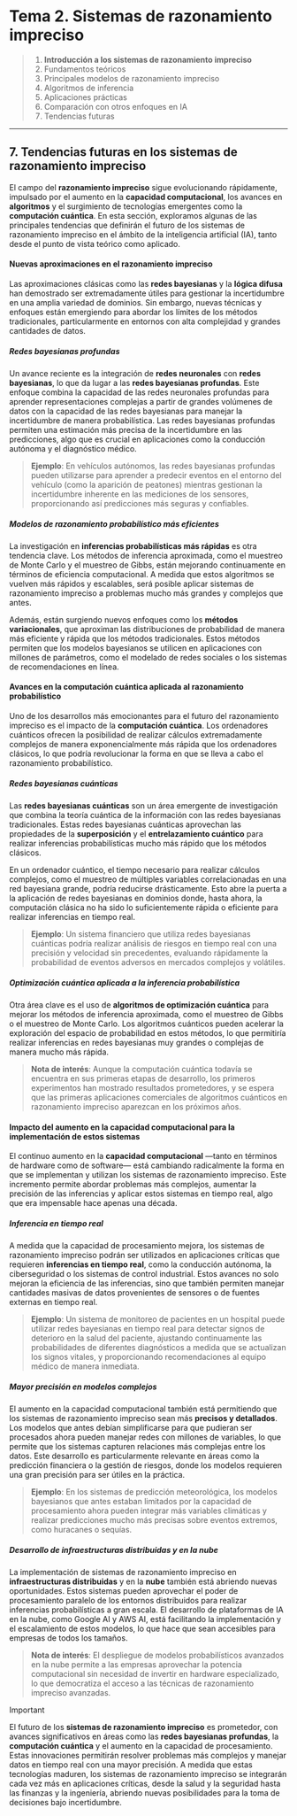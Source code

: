 # Tema 2. Sistemas de razonamiento impreciso

> 1. **Introducción a los sistemas de razonamiento impreciso**
> 2. Fundamentos teóricos
> 3. Principales modelos de razonamiento impreciso
> 4. Algoritmos de inferencia
> 5. Aplicaciones prácticas
> 6. Comparación con otros enfoques en IA
> 7. Tendencias futuras
---

## 7. Tendencias futuras en los sistemas de razonamiento impreciso

El campo del **razonamiento impreciso** sigue evolucionando rápidamente, impulsado por el aumento en la **capacidad computacional**, los avances en **algoritmos** y el surgimiento de tecnologías emergentes como la **computación cuántica**. En esta sección, exploramos algunas de las principales tendencias que definirán el futuro de los sistemas de razonamiento impreciso en el ámbito de la inteligencia artificial (IA), tanto desde el punto de vista teórico como aplicado.

#### Nuevas aproximaciones en el razonamiento impreciso

Las aproximaciones clásicas como las **redes bayesianas** y la **lógica difusa** han demostrado ser extremadamente útiles para gestionar la incertidumbre en una amplia variedad de dominios. Sin embargo, nuevas técnicas y enfoques están emergiendo para abordar los límites de los métodos tradicionales, particularmente en entornos con alta complejidad y grandes cantidades de datos.

##### **Redes bayesianas profundas**  

Un avance reciente es la integración de **redes neuronales** con **redes bayesianas**, lo que da lugar a las **redes bayesianas profundas**. Este enfoque combina la capacidad de las redes neuronales profundas para aprender representaciones complejas a partir de grandes volúmenes de datos con la capacidad de las redes bayesianas para manejar la incertidumbre de manera probabilística. Las redes bayesianas profundas permiten una estimación más precisa de la incertidumbre en las predicciones, algo que es crucial en aplicaciones como la conducción autónoma y el diagnóstico médico.

> **Ejemplo**: En vehículos autónomos, las redes bayesianas profundas pueden utilizarse para aprender a predecir eventos en el entorno del vehículo (como la aparición de peatones) mientras gestionan la incertidumbre inherente en las mediciones de los sensores, proporcionando así predicciones más seguras y confiables.

##### **Modelos de razonamiento probabilístico más eficientes**  

La investigación en **inferencias probabilísticas más rápidas** es otra tendencia clave. Los métodos de inferencia aproximada, como el muestreo de Monte Carlo y el muestreo de Gibbs, están mejorando continuamente en términos de eficiencia computacional. A medida que estos algoritmos se vuelven más rápidos y escalables, será posible aplicar sistemas de razonamiento impreciso a problemas mucho más grandes y complejos que antes.

Además, están surgiendo nuevos enfoques como los **métodos variacionales**, que aproximan las distribuciones de probabilidad de manera más eficiente y rápida que los métodos tradicionales. Estos métodos permiten que los modelos bayesianos se utilicen en aplicaciones con millones de parámetros, como el modelado de redes sociales o los sistemas de recomendaciones en línea.

#### Avances en la computación cuántica aplicada al razonamiento probabilístico

Uno de los desarrollos más emocionantes para el futuro del razonamiento impreciso es el impacto de la **computación cuántica**. Los ordenadores cuánticos ofrecen la posibilidad de realizar cálculos extremadamente complejos de manera exponencialmente más rápida que los ordenadores clásicos, lo que podría revolucionar la forma en que se lleva a cabo el razonamiento probabilístico.

##### **Redes bayesianas cuánticas**  

Las **redes bayesianas cuánticas** son un área emergente de investigación que combina la teoría cuántica de la información con las redes bayesianas tradicionales. Estas redes bayesianas cuánticas aprovechan las propiedades de la **superposición** y el **entrelazamiento cuántico** para realizar inferencias probabilísticas mucho más rápido que los métodos clásicos.

En un ordenador cuántico, el tiempo necesario para realizar cálculos complejos, como el muestreo de múltiples variables correlacionadas en una red bayesiana grande, podría reducirse drásticamente. Esto abre la puerta a la aplicación de redes bayesianas en dominios donde, hasta ahora, la computación clásica no ha sido lo suficientemente rápida o eficiente para realizar inferencias en tiempo real.

> **Ejemplo**: Un sistema financiero que utiliza redes bayesianas cuánticas podría realizar análisis de riesgos en tiempo real con una precisión y velocidad sin precedentes, evaluando rápidamente la probabilidad de eventos adversos en mercados complejos y volátiles.

##### **Optimización cuántica aplicada a la inferencia probabilística**  

Otra área clave es el uso de **algoritmos de optimización cuántica** para mejorar los métodos de inferencia aproximada, como el muestreo de Gibbs o el muestreo de Monte Carlo. Los algoritmos cuánticos pueden acelerar la exploración del espacio de probabilidad en estos métodos, lo que permitiría realizar inferencias en redes bayesianas muy grandes o complejas de manera mucho más rápida.

> **Nota de interés**: Aunque la computación cuántica todavía se encuentra en sus primeras etapas de desarrollo, los primeros experimentos han mostrado resultados prometedores, y se espera que las primeras aplicaciones comerciales de algoritmos cuánticos en razonamiento impreciso aparezcan en los próximos años.

#### Impacto del aumento en la capacidad computacional para la implementación de estos sistemas

El continuo aumento en la **capacidad computacional** —tanto en términos de hardware como de software— está cambiando radicalmente la forma en que se implementan y utilizan los sistemas de razonamiento impreciso. Este incremento permite abordar problemas más complejos, aumentar la precisión de las inferencias y aplicar estos sistemas en tiempo real, algo que era impensable hace apenas una década.

##### **Inferencia en tiempo real**  

A medida que la capacidad de procesamiento mejora, los sistemas de razonamiento impreciso podrán ser utilizados en aplicaciones críticas que requieren **inferencias en tiempo real**, como la conducción autónoma, la ciberseguridad o los sistemas de control industrial. Estos avances no solo mejoran la eficiencia de las inferencias, sino que también permiten manejar cantidades masivas de datos provenientes de sensores o de fuentes externas en tiempo real.

> **Ejemplo**: Un sistema de monitoreo de pacientes en un hospital puede utilizar redes bayesianas en tiempo real para detectar signos de deterioro en la salud del paciente, ajustando continuamente las probabilidades de diferentes diagnósticos a medida que se actualizan los signos vitales, y proporcionando recomendaciones al equipo médico de manera inmediata.

##### **Mayor precisión en modelos complejos**  

El aumento en la capacidad computacional también está permitiendo que los sistemas de razonamiento impreciso sean más **precisos y detallados**. Los modelos que antes debían simplificarse para que pudieran ser procesados ahora pueden manejar redes con millones de variables, lo que permite que los sistemas capturen relaciones más complejas entre los datos. Este desarrollo es particularmente relevante en áreas como la predicción financiera o la gestión de riesgos, donde los modelos requieren una gran precisión para ser útiles en la práctica.

> **Ejemplo**: En los sistemas de predicción meteorológica, los modelos bayesianos que antes estaban limitados por la capacidad de procesamiento ahora pueden integrar más variables climáticas y realizar predicciones mucho más precisas sobre eventos extremos, como huracanes o sequías.

##### **Desarrollo de infraestructuras distribuidas y en la nube**  

La implementación de sistemas de razonamiento impreciso en **infraestructuras distribuidas** y en la **nube** también está abriendo nuevas oportunidades. Estos sistemas pueden aprovechar el poder de procesamiento paralelo de los entornos distribuidos para realizar inferencias probabilísticas a gran escala. El desarrollo de plataformas de IA en la nube, como Google AI y AWS AI, está facilitando la implementación y el escalamiento de estos modelos, lo que hace que sean accesibles para empresas de todos los tamaños.

> **Nota de interés**: El despliegue de modelos probabilísticos avanzados en la nube permite a las empresas aprovechar la potencia computacional sin necesidad de invertir en hardware especializado, lo que democratiza el acceso a las técnicas de razonamiento impreciso avanzadas.



> [!important]
>
> El futuro de los **sistemas de razonamiento impreciso** es prometedor, con avances significativos en áreas como las **redes bayesianas profundas**, la **computación cuántica** y el aumento en la capacidad de procesamiento. Estas innovaciones permitirán resolver problemas más complejos y manejar datos en tiempo real con una mayor precisión. A medida que estas tecnologías maduren, los sistemas de razonamiento impreciso se integrarán cada vez más en aplicaciones críticas, desde la salud y la seguridad hasta las finanzas y la ingeniería, abriendo nuevas posibilidades para la toma de decisiones bajo incertidumbre.
